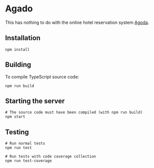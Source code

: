 # Agado
This has nothing to do with the online hotel reservation system [Agoda](https://www.agoda.com).

## Installation
```shell
npm install
```

## Building
To compile TypeScript source code:
```shell
npm run build
```

## Starting the server
```shell
# The source code must have been compiled (with npm run build)
npm start
```

## Testing
```shell
# Run normal tests
npm run test

# Run tests with code coverage collection
npm run test-coverage
```
